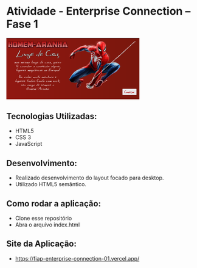 # Atividade - Enterprise Connection – Fase 1

  <img src="./assets/images/print.png" width="350">

## Tecnologias Utilizadas:

- HTML5
- CSS 3
- JavaScript

## Desenvolvimento:

- Realizado desenvolvimento do layout focado para desktop.
- Utilizado HTML5 semântico.

## Como rodar a aplicação:

- Clone esse repositório
- Abra o arquivo index.html

## Site da Aplicação:

- https://fiap-enterprise-connection-01.vercel.app/
